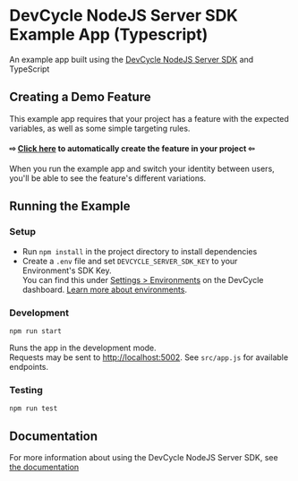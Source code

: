 # DevCycle NodeJS Server SDK Example App (Typescript)

An example app built using the [DevCycle NodeJS Server SDK](https://docs.devcycle.com/sdk/server-side-sdks/node/) and TypeScript

## Creating a Demo Feature

This example app requires that your project has a feature with the expected variables, as well as some simple targeting rules. 

#### ⇨ [Click here](https://app.devcycle.com/r/create?resource=feature&key=hello-togglebot) to automatically create the feature in your project ⇦

When you run the example app and switch your identity between users, you'll be able to see the feature's different variations.

## Running the Example

### Setup

* Run `npm install` in the project directory to install dependencies
* Create a `.env` file and set `DEVCYCLE_SERVER_SDK_KEY` to your Environment's SDK Key.\
You can find this under [Settings > Environments](https://app.devcycle.com/r/environments) on the DevCycle dashboard.
[Learn more about environments](https://docs.devcycle.com/essentials/environments).

### Development

`npm run start`

Runs the app in the development mode.\
Requests may be sent to [http://localhost:5002](http://localhost:5002). See `src/app.js` for available endpoints.

### Testing

`npm run test`

## Documentation

For more information about using the DevCycle NodeJS Server SDK, see [the documentation](https://docs.devcycle.com/sdk/server-side-sdks/node/)
